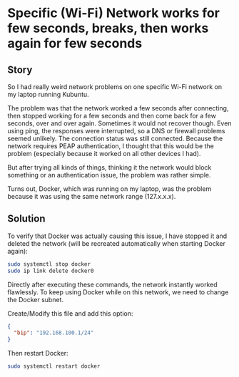 # Specific (Wi-Fi) Network works for few seconds, breaks, then works again for few seconds

## Story
So I had really weird network problems on one specific Wi-Fi network on my laptop running Kubuntu.

The problem was that the network worked a few seconds after connecting, then stopped working for a few seconds and then
come back for a few seconds, over and over again. Sometimes it would not recover though.
Even using ping, the responses were interrupted, so a DNS or firewall problems seemed unlikely.
The connection status was still connected.
Because the network requires PEAP authentication, I thought that this would be the problem
(especially because it worked on all other devices I had).

But after trying all kinds of things, thinking it the network would block something or an authentication issue, the problem was rather simple.

Turns out, Docker, which was running on my laptop, was the problem because it was using the same network range (127.x.x.x).

## Solution
To verify that Docker was actually causing this issue, I have stopped it and deleted the network
(will be recreated automatically when starting Docker again):
```bash
sudo systemctl stop docker
sudo ip link delete docker0
```

Directly after executing these commands, the network instantly worked flawlessly.
To keep using Docker while on this network, we need to change the Docker subnet.

Create/Modify this file and add this option:
```json title="/etc/docker/daemon.json"
{
  "bip": "192.168.100.1/24"
}
```

Then restart Docker:
```bash
sudo systemctl restart docker
```